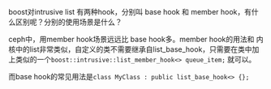 boost对intrusive list 有两种hook，分别叫 base hook 和 member hook，有什么区别呢？分别的使用场景是什么？

ceph中，用member hook场景远远比 base hook多。member hook的用法和 内核中的list非常类似，自定义的类不需要继承自list_base_hook，只需要在类中加上类似的一个`boost::intrusive::list_member_hook<> queue_item;` 就可以。

而base hook的常见用法是`class MyClass : public list_base_hook<> {};`

